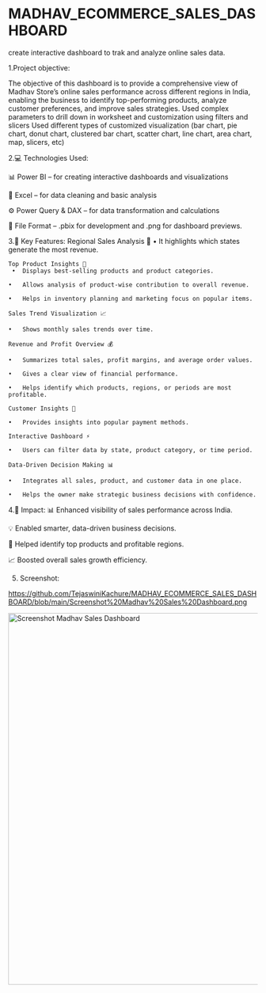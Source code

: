# MADHAV_ECOMMERCE_SALES_DASHBOARD
create interactive dashboard to trak and analyze online sales data.

1.Project objective:

The objective of this dashboard is to provide a comprehensive view of Madhav Store’s online sales performance across different regions in India, enabling the business to identify top-performing products, analyze customer preferences, and improve sales strategies.
Used complex parameters to drill down in worksheet and customization using filters and slicers
Used different types of customized visualization (bar chart, pie chart, donut chart, clustered bar chart, scatter chart, line chart, area chart, map, slicers, etc)

2.💻 Technologies Used:

📊 Power BI – for creating interactive dashboards and visualizations

🧮 Excel – for data cleaning and basic analysis

⚙️ Power Query & DAX – for data transformation and calculations

📁 File Format – .pbix for development and .png for dashboard previews.

3.🌟 Key Features:
  	 Regional Sales Analysis 📍
     •	It highlights which states generate the most revenue.
     
  	Top Product Insights 🛒
     •	Displays best-selling products and product categories.
     
    •	Allows analysis of product-wise contribution to overall revenue.
    
    •	Helps in inventory planning and marketing focus on popular items.
    
  	Sales Trend Visualization 📈
    
    •	Shows monthly sales trends over time.
    
  	Revenue and Profit Overview 💰
    
    •	Summarizes total sales, profit margins, and average order values.
    
    •	Gives a clear view of financial performance.
    
    •	Helps identify which products, regions, or periods are most profitable.
    
  	Customer Insights 👥
    
    •	Provides insights into popular payment methods.
    
  	Interactive Dashboard ⚡
    
    •	Users can filter data by state, product category, or time period.
    
  	Data-Driven Decision Making 📊
    
    •	Integrates all sales, product, and customer data in one place.
    
    •	Helps the owner make strategic business decisions with confidence.

4.🚀 Impact:
📊 Enhanced visibility of sales performance across India.

💡 Enabled smarter, data-driven business decisions.

🛒 Helped identify top products and profitable regions.

📈 Boosted overall sales growth efficiency.

5. Screenshot: 
   
https://github.com/TejaswiniKachure/MADHAV_ECOMMERCE_SALES_DASHBOARD/blob/main/Screenshot%20Madhav%20Sales%20Dashboard.png


<img width="1342" height="751" alt="Screenshot Madhav Sales Dashboard" src="https://github.com/user-attachments/assets/1da1497c-b68e-4452-a92c-025651bacc0c" />


